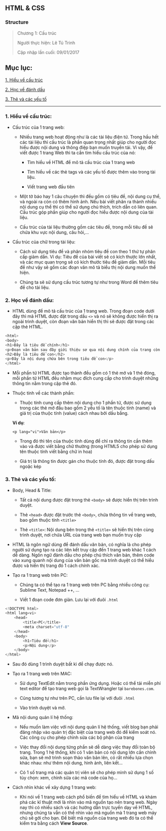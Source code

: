 ## HTML & CSS
### Structure

> Chương 1: Cấu trúc
>
> Người thực hiện: Lê Tú Trinh
>
> Cập nhập lần cuối: 09/01/2017

## Mục lục:

[1. Hiểu về cấu trúc](#1)

[2. Học về đánh dấu](#2)

[3. Thẻ và các yếu tố](#3)

***

<a name="1"></a>
### 1. Hiểu về cấu trúc:

- Cấu trúc của 1 trang web:

	+ Nhiều trang web hoạt động như là các tài liệu điện tử. Trong hầu hết các tài liệu thì cấu trúc là phần quan trọng nhất giúp cho người đọc hiểu được nội dung và thông điệp bạn muốn truyền tải. Vì vậy, để viết được 1 trang Web thì ta cần tìm hiểu cấu trúc của nó:

		+ Tìm hiểu về HTML để mô tả cấu trúc của 1 trang web

		+ Tìm hiểu về các thẻ tags và các yếu tố được thêm vào trong tài liệu.

		+ Viết trang web đầu tiên

	- Một tờ báo hay 1 câu chuyện thì đều gồm có tiêu đề, nội dung cụ thể, và ngoài ra còn có thêm hình ảnh. Nếu bài viết phân ra thành nhiều nội dung cụ thể thì có thể sử dụng chú thích, trích dẫn có liên quan. Cấu trúc góp phần giúp cho người đọc hiểu được nội dung của tài liệu.

	- Cấu trúc của tài liệu thường gồm các tiêu đề, trong mỗi tiêu đề sẽ chứa khu vực nội dung, câu hỏi,...

- Cấu trúc của chữ trong tài liệu:

	+ Cách sử dụng tiêu đề và phân nhóm tiêu đề con theo 1 thứ tự phân cấp giảm dần. Ví dụ: Tiêu đề của bài viết sẽ có kích thước lớn nhất, và các mục quan trọng sẽ có kích thước tiêu đề giảm dần. Mỗi tiêu đề như vậy sẽ gồm các đoạn văn mô tả biểu thị nội dung muốn thể hiện.

	+ Chúng ta sẽ sử dụng cấu trúc tương tự như trong Word để thêm tiêu đề cho tài liệu.

<a name="2"></a>
### 2. Học về đánh dấu:

- HTML dùng để mô tả cấu trúc của 1 trang web. Trong đoạn code dưới đây thì mã HTML được đặt trong dấu `<>` và nó sẽ không được hiển thị ra ngoài trình duyệt, còn đoạn văn bản hiển thị thì sẽ được đặt trong các cặp thẻ HTML.

```javascript
<html>
<body>
<h1>Đây là tiêu đề chính</h1>
<p>Đoạn văn bản sau đây giới thiệu sơ qua nội dung chính của trang còn nội dung chi tiết sẽ thể hiện trong các tiêu đề con<p>
<h2>Đây là tiêu đề con</h2>
<p>Đây là nội dung chứa bên trong tiêu đề con</p>
</html>
```

- Mỗi phần tử HTML được tạo thành đều gồm có 1 thẻ mở và 1 thẻ đóng, mỗi phần tử HTML đều nhằm mục đích cung cấp cho trình duyệt những thông tin nằm trong cặp thẻ đó.

- Thuộc tính về các thành phần: 

	+ Thuộc tính cung cấp thêm nội dung cho 1 phần tử, được sử dụng trong các thẻ mở đầu bao gồm 2 yếu tố là tên thuộc tính (name) và giá trị của thuộc tính (value) cách nhau bởi dấu bằng.

	**Ví dụ**:

	`<p lang="vi">Văn bản</p>`

	+ Trong đó thì tên của thuộc tính dùng để chỉ ra thông tin cần thêm vào và được viết bằng chữ thường (trong HTML5 cho phép sử dụng tên thuộc tính viết bằng chữ in hoa)

	+ Giá trị là thông tin được gán cho thuộc tính đó, được đặt trong dấu ngoặc kép 

<a name="3"></a>
### 3. Thẻ và các yếu tố:

- Body, Head & Title:

	+ Tất cả nội dung được đặt trong thẻ `<body>` sẽ được hiển thị trên trình duyệt.

	+ Thẻ `<head>` được đặt trước thẻ `<body>`, chứa thông tin về trang web, bao gồm thuộc tính `<title>`

	+ Thẻ `<title>`: Nội dung bên trong thẻ `<title>` sẽ hiển thị trên cùng trình duyệt, nơi chứa URL của trang web bạn muốn truy cập

- HTML là ngôn ngữ dùng để đánh dấu văn bản, có nghĩa là cho phép người sử dụng tạo ra các liên kết truy cập đến 1 trang web khác 1 cách dễ dàng. Ngôn ngữ đánh dấu cho phép chú thích văn bản, thêm code vào xung quanh nội dung của văn bản gốc mà trình duyệt có thể hiểu được và hiển thị trang đó 1 cách chính xác.

- Tạo ra 1 trang web trên PC:

	+ Chúng ta có thể tạo ra 1 trang web trên PC bằng nhiều công cụ: Sublime Text, Notepad ++, ...

	+ Viết 1 đoạn code đơn giản. Lưu lại với đuôi `.html`

```javascript
<!DOCTYPE html>
<html lang=vi>
	<head>
		<title>PC</title>
		<meta charset="utf-8"
	</head>
	<body>
		<h1>Tiêu đề</h1>
		<p>Nội dung</p>
	</body>
</html>
```

- Sau đó dùng 1 trình duyệt bất kì để chạy được nó.

- Tạo ra 1 trang web trên MAC:

	+ Sử dụng TextEdit nằm trong phần ứng dụng. Hoặc có thể tải miễn phí text editor để tạo trang web gọi là TextWrangler tại `barebones.com`.

	+ Cũng tương tự như trên PC, cần lưu file lại với đuôi `.html`

	+ Vào trình duyệt và mở.

- Mã nội dung quản lí hệ thống:

	+ Nếu muốn làm việc với nội dung quản lí hệ thống, viết blog bạn phải đăng nhập vào quản trị đặc biệt của trang web đó để kiểm soát nó. Các công cụ cho phép chỉnh sửa các bộ phận của trang

	+ Việc thay đổi nội dung từng phần sẽ dễ dàng việc thay đổi toàn bộ trang. Trong 1 hệ thống, khi có 1 văn bản có nội dung lớn cần chỉnh sửa, bạn sẽ mở trình soạn thảo văn bản lên, có rất nhiều lựa chọn khác nhau: như thêm nội dung, hình ảnh, liên kết...

	+ Có 1 số trang mà các quản trị viên sẽ cho phép mình sử dụng 1 số tùy chọn: xem, chỉnh sửa các mã code của họ...

- Cách nhìn khác về xây dựng 1 trang web:

	+ Khi nói về 1 trang web cách phổ biến để tìm hiểu về HTML và khám phá các kĩ thuật mới là nhìn vào mã nguồn tạo nên trang web. Ngày nay thì có nhiều sách và các hướng dẫn trực tuyến dạy về HTML, nhưng chúng ta vẫn có thể nhìn vào mã nguồn mà 1 trang web máy chủ sẽ gởi cho bạn. Để biết mã nguồn của trang web đó ta có thể kiểm tra bằng cách **View Source**.

